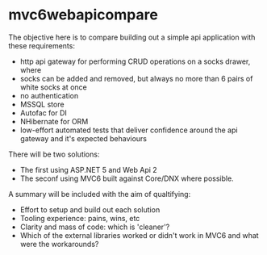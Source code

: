 # mvc6webapicompare

The objective here is to compare building out a simple api application with these requirements:

* http api gateway for performing CRUD operations on a socks drawer, where
* socks can be added and removed, but always no more than 6 pairs of white socks at once
* no authentication
* MSSQL store
* Autofac for DI
* NHibernate for ORM
* low-effort automated tests that deliver confidence around the api gateway and it's expected behaviours

There will be two solutions:

* The first using ASP.NET 5 and Web Api 2
* The seconf using MVC6 built against Core/DNX where possible.

A summary will be included with the aim of qualtifying:

* Effort to setup and build out each solution
* Tooling experience: pains, wins, etc
* Clarity and mass of code: which is 'cleaner'?
* Which of the external libraries worked or didn't work in MVC6 and what were the workarounds?
